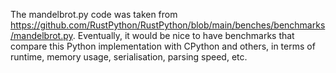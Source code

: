 The mandelbrot.py code was taken from https://github.com/RustPython/RustPython/blob/main/benches/benchmarks/mandelbrot.py. Eventually, it would be nice to have benchmarks that compare this Python implementation with CPython and others, in terms of runtime, memory usage, serialisation, parsing speed, etc.